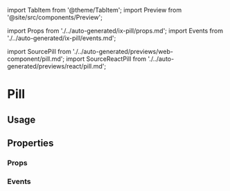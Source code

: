 import TabItem from '@theme/TabItem';
import Preview from '@site/src/components/Preview';

import Props from './../auto-generated/ix-pill/props.md';
import Events from './../auto-generated/ix-pill/events.md';

import SourcePill from './../auto-generated/previews/web-component/pill.md';
import SourceReactPill from './../auto-generated/previews/react/pill.md';

# Pill

## Usage

<Preview name="pill" height="24rem">
  <TabItem value="javascript">
    <SourcePill />
  </TabItem>
  <TabItem value="react">
    <SourceReactPill />
  </TabItem>
</Preview>

## Properties

### Props

<Props />

### Events

<Events />
